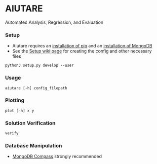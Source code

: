 # AIUTARE
Automated Analysis, Regression, and Evaluation

### Setup
- Aiutare requires an [installation of pip](https://pip.pypa.io/en/stable/installing/) and an [installation of MongoDB](https://docs.mongodb.com/manual/installation/)
- See the [Setup wiki page](https://github.com/FedericoAureliano/aiutare/wiki/Setup) for creating the config and other necessary files
```
python3 setup.py develop --user
```

### Usage
```
aiutare [-h] config_filepath
```

### Plotting
```
plot [-h] x y
```

### Solution Verification
```
verify
```

### Database Manipulation
- [MongoDB Compass](https://docs.mongodb.com/compass/current/install/) strongly recommended
